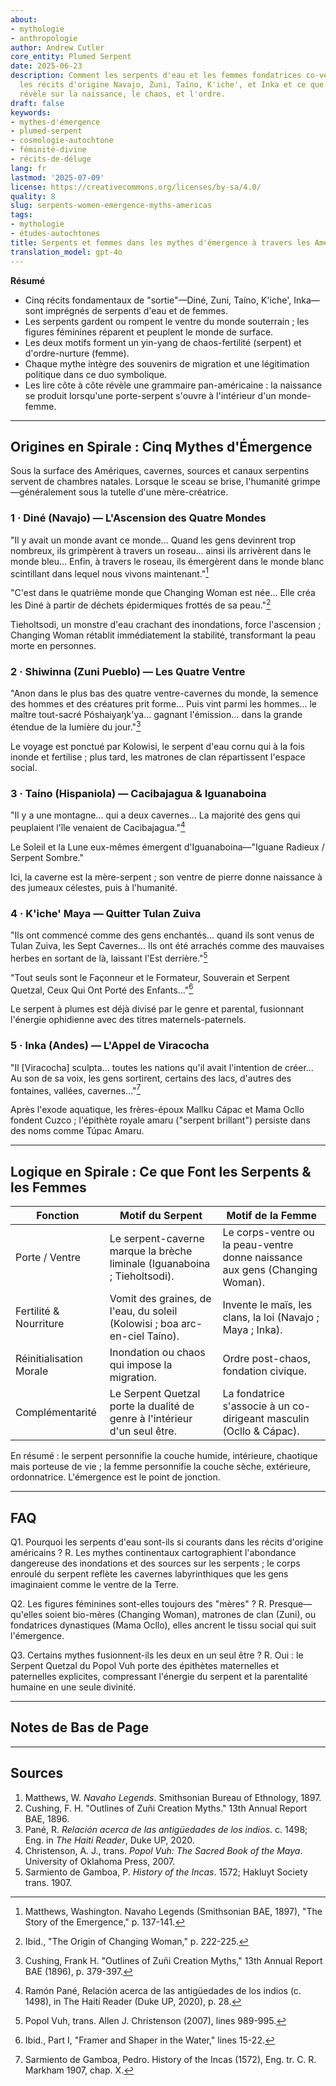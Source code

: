 ```yaml
---
about:
- mythologie
- anthropologie
author: Andrew Cutler
core_entity: Plumed Serpent
date: 2025-06-23
description: Comment les serpents d'eau et les femmes fondatrices co-vedettent dans
  les récits d'origine Navajo, Zuni, Taíno, K'iche', et Inka et ce que cette association
  révèle sur la naissance, le chaos, et l'ordre.
draft: false
keywords:
- mythes-d'émergence
- plumed-serpent
- cosmologie-autochtone
- féminité-divine
- récits-de-déluge
lang: fr
lastmod: '2025-07-09'
license: https://creativecommons.org/licenses/by-sa/4.0/
quality: 8
slug: serpents-women-emergence-myths-americas
tags:
- mythologie
- études-autochtones
title: Serpents et femmes dans les mythes d'émergence à travers les Amériques
translation_model: gpt-4o
---
```


**Résumé**

- Cinq récits fondamentaux de "sortie"—Diné, Zuni, Taíno, K'iche', Inka—sont imprégnés de serpents d'eau et de femmes.
- Les serpents gardent ou rompent le ventre du monde souterrain ; les figures féminines réparent et peuplent le monde de surface.
- Les deux motifs forment un yin-yang de chaos-fertilité (serpent) et d'ordre-nurture (femme).
- Chaque mythe intègre des souvenirs de migration et une légitimation politique dans ce duo symbolique.
- Les lire côte à côte révèle une grammaire pan-américaine : la naissance se produit lorsqu'une porte-serpent s'ouvre à l'intérieur d'un monde-femme.

---

## Origines en Spirale : Cinq Mythes d'Émergence

Sous la surface des Amériques, cavernes, sources et canaux serpentins servent de chambres natales. Lorsque le sceau se brise, l'humanité grimpe—généralement sous la tutelle d'une mère-créatrice.

### 1 · Diné (Navajo) — L'Ascension des Quatre Mondes

"Il y avait un monde avant ce monde... Quand les gens devinrent trop nombreux, ils grimpèrent à travers un roseau... ainsi ils arrivèrent dans le monde bleu... Enfin, à travers le roseau, ils émergèrent dans le monde blanc scintillant dans lequel nous vivons maintenant."[^1]

"C'est dans le quatrième monde que Changing Woman est née... Elle créa les Diné à partir de déchets épidermiques frottés de sa peau."[^2]

Tieholtsodi, un monstre d'eau crachant des inondations, force l'ascension ; Changing Woman rétablit immédiatement la stabilité, transformant la peau morte en personnes.

### 2 · Shiwinna (Zuni Pueblo) — Les Quatre Ventre

"Anon dans le plus bas des quatre ventre-cavernes du monde, la semence des hommes et des créatures prit forme... Puis vint parmi les hommes... le maître tout-sacré Póshaiyaŋk'ya... gagnant l'émission... dans la grande étendue de la lumière du jour."[^3]

Le voyage est ponctué par Kolowisi, le serpent d'eau cornu qui à la fois inonde et fertilise ; plus tard, les matrones de clan répartissent l'espace social.

### 3 · Taíno (Hispaniola) — Cacibajagua & Iguanaboina

"Il y a une montagne... qui a deux cavernes... La majorité des gens qui peuplaient l'île venaient de Cacibajagua."[^4]

Le Soleil et la Lune eux-mêmes émergent d'Iguanaboina—"Iguane Radieux / Serpent Sombre."

Ici, la caverne est la mère-serpent ; son ventre de pierre donne naissance à des jumeaux célestes, puis à l'humanité.

### 4 · K'iche' Maya — Quitter Tulan Zuiva

"Ils ont commencé comme des gens enchantés... quand ils sont venus de Tulan Zuiva, les Sept Cavernes... Ils ont été arrachés comme des mauvaises herbes en sortant de là, laissant l'Est derrière."[^5]

"Tout seuls sont le Façonneur et le Formateur, Souverain et Serpent Quetzal, Ceux Qui Ont Porté des Enfants..."[^6]

Le serpent à plumes est déjà divisé par le genre et parental, fusionnant l'énergie ophidienne avec des titres maternels-paternels.

### 5 · Inka (Andes) — L'Appel de Viracocha

"Il [Viracocha] sculpta... toutes les nations qu'il avait l'intention de créer... Au son de sa voix, les gens sortirent, certains des lacs, d'autres des fontaines, vallées, cavernes..."[^7]

Après l'exode aquatique, les frères-époux Mallku Cápac et Mama Ocllo fondent Cuzco ; l'épithète royale amaru ("serpent brillant") persiste dans des noms comme Túpac Amaru.

---

## Logique en Spirale : Ce que Font les Serpents & les Femmes

| Fonction | Motif du Serpent | Motif de la Femme |
|----------|------------------|-------------------|
| Porte / Ventre | Le serpent-caverne marque la brèche liminale (Iguanaboina ; Tieholtsodi). | Le corps-ventre ou la peau-ventre donne naissance aux gens (Changing Woman). |
| Fertilité & Nourriture | Vomit des graines, de l'eau, du soleil (Kolowisi ; boa arc-en-ciel Taíno). | Invente le maïs, les clans, la loi (Navajo ; Maya ; Inka). |
| Réinitialisation Morale | Inondation ou chaos qui impose la migration. | Ordre post-chaos, fondation civique. |
| Complémentarité | Le Serpent Quetzal porte la dualité de genre à l'intérieur d'un seul être. | La fondatrice s'associe à un co-dirigeant masculin (Ocllo & Cápac). |

En résumé : le serpent personnifie la couche humide, intérieure, chaotique mais porteuse de vie ; la femme personnifie la couche sèche, extérieure, ordonnatrice. L'émergence est le point de jonction.

---

## FAQ

Q1. Pourquoi les serpents d'eau sont-ils si courants dans les récits d'origine américains ?
R. Les mythes continentaux cartographient l'abondance dangereuse des inondations et des sources sur les serpents ; le corps enroulé du serpent reflète les cavernes labyrinthiques que les gens imaginaient comme le ventre de la Terre.

Q2. Les figures féminines sont-elles toujours des "mères" ?
R. Presque—qu'elles soient bio-mères (Changing Woman), matrones de clan (Zuni), ou fondatrices dynastiques (Mama Ocllo), elles ancrent le tissu social qui suit l'émergence.

Q3. Certains mythes fusionnent-ils les deux en un seul être ?
R. Oui : le Serpent Quetzal du Popol Vuh porte des épithètes maternelles et paternelles explicites, compressant l'énergie du serpent et la parentalité humaine en une seule divinité.

---

## Notes de Bas de Page

[^1]: Matthews, Washington. Navaho Legends (Smithsonian BAE, 1897), "The Story of the Emergence," p. 137-141.
[^2]: Ibid., "The Origin of Changing Woman," p. 222-225.
[^3]: Cushing, Frank H. "Outlines of Zuñi Creation Myths," 13th Annual Report BAE (1896), p. 379-397.
[^4]: Ramón Pané, Relación acerca de las antigüedades de los indios (c. 1498), in The Haiti Reader (Duke UP, 2020), p. 28.
[^5]: Popol Vuh, trans. Allen J. Christenson (2007), lines 989-995.
[^6]: Ibid., Part I, "Framer and Shaper in the Water," lines 15-22.
[^7]: Sarmiento de Gamboa, Pedro. History of the Incas (1572), Eng. tr. C. R. Markham 1907, chap. X.

---

## Sources

1. Matthews, W. *Navaho Legends*. Smithsonian Bureau of Ethnology, 1897.
2. Cushing, F. H. "Outlines of Zuñi Creation Myths." 13th Annual Report BAE, 1896.
3. Pané, R. *Relación acerca de las antigüedades de los indios*. c. 1498; Eng. in *The Haiti Reader*, Duke UP, 2020.
4. Christenson, A. J., trans. *Popol Vuh: The Sacred Book of the Maya*. University of Oklahoma Press, 2007.
5. Sarmiento de Gamboa, P. *History of the Incas*. 1572; Hakluyt Society trans. 1907.